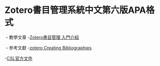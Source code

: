 # Zotero書目管理系統中文第六版APA格式

・教學文章
-[Zotero書目管理 入門介紹](https://medium.com/@fangyuchen/zotero%E6%9B%B8%E7%9B%AE%E7%AE%A1%E7%90%86-%E5%85%A5%E9%96%80%E4%BB%8B%E7%B4%B9-27bbd5a4c65d)

・參考文獻
-[zotero Creating Bibliographies](https://www.zotero.org/support/creating_bibliographies)

-[CSL官方文件](https://citationstyles.org/developers/)
